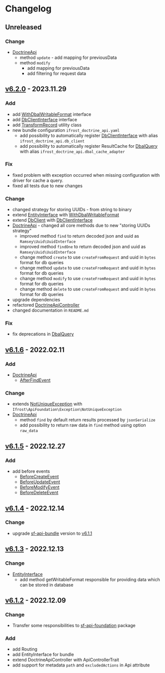 # Changelog
## Unreleased
### Change
- [DoctrineApi](src/Utility/DoctrineApi.php)
  - method `update` - add mapping for previousData
  - method `modify`
    - add mapping for previousData
    - add filtering for request data 

## [v6.2.0] - 2023.11.29
### Add
- add [WithDbalWritableFormat](src/Entity/WithDbalWritableFormat.php) interface
- add [DbClientInterface](src/Utility/DbClientInterface.php) interface
- add [TransformRecord](src/Utility/TransformRecord.php) utility class
- new bundle configuration `ifrost_doctrine_api.yaml`
  - add possibility to automatically register [DbClientInterface](src/Utility/DbClientInterface.php) with alias `ifrost_doctrine_api.db_client`
  - add possibility to automatically register ResultCache for [DbalQuery](src/Query/DbalQuery.php) with alias `ifrost_doctrine_api.dbal_cache_adapter`

### Fix
- fixed problem with exception occurred when missing configuration with driver for cache a query.
- fixed all tests due to new changes

### Change
- changed strategy for storing UUIDs - from string to binary
- extend [EntityInterface](src/Entity/EntityInterface.php) with [WithDbalWritableFormat](src/Entity/WithDbalWritableFormat.php)
- extend [DbClient](src/Utility/DbClient.php) with [DbClientInterface](src/Utility/DbClientInterface.php)
- [DoctrineApi](src/Utility/DoctrineApi.php) - changed all core methods due to new "storing UUIDs strategy"
  - improved method `find` to return decoded json and uuid as `Ramsey\Uuid\UuidInterface`
  - improved method `findOne` to return decoded json and uuid as `Ramsey\Uuid\UuidInterface`
  - change method `create` to use `createFromRequest` and uuid in `bytes` format for db queries
  - change method `update` to use `createFromRequest` and uuid in `bytes` format for db queries
  - change method `modify` to use `createFromRequest` and uuid in `bytes` format for db queries
  - change method `delete` to use `createFromRequest` and uuid in `bytes` format for db queries
- upgrade dependencies
- refactored [DoctrineApiController](src/Controller/DoctrineApiController.php)
- changed documentation in `README.md`

### Fix
- fix deprecations in [DbalQuery](src/Query/DbalQuery.php)

## [v6.1.6] - 2022.02.11
### Add
- [DoctrineApi](src/Utility/DoctrineApi.php)
  - [AfterFindEvent](src/Event/AfterFindEvent.php)
### Change
- extends [NotUniqueException](src/Exception/NotUniqueException.php) with `Ifrost\ApiFoundation\Exception\NotUniqueException`
- [DoctrineApi](src/Utility/DoctrineApi.php)
  - method `find` by default return results processed by `jsonSerialize` 
  - add possibility to return raw data in `find` method using option `raw_data`

## [v6.1.5] - 2022.12.27
### Add
- add before events 
  - [BeforeCreateEvent](src/Event/BeforeCreateEvent.php)
  - [BeforeUpdateEvent](src/Event/BeforeUpdateEvent.php)
  - [BeforeModifyEvent](src/Event/BeforeModifyEvent.php)
  - [BeforeDeleteEvent](src/Event/BeforeDeleteEvent.php)

## [v6.1.4] - 2022.12.14
### Change
- upgrade [sf-api-bundle](https://github.com/grzegorz-jamroz/sf-api-bundle) version to [v6.1.1](https://github.com/grzegorz-jamroz/sf-api-bundle/releases/tag/v6.1.1)

## [v6.1.3] - 2022.12.13
### Change
- [EntityInterface](src/Entity/EntityInterface.php)
  - add method getWritableFormat responsible for providing data which can be stored in database

## [v6.1.2] - 2022.12.09
### Change
- Transfer some responsibilities to [sf-api-foundation](https://github.com/grzegorz-jamroz/sf-api-foundation) package
### Add
- add Routing
- add EntityInterface for bundle
- extend DoctrineApiController with ApiControllerTrait
- add support for metadata `path` and `excludedActions` in Api attribute

[v6.2.0]: https://github.com/grzegorz-jamroz/sf-doctrine-api-bundle/releases/tag/v6.2.0]
[v6.1.6]: https://github.com/grzegorz-jamroz/sf-doctrine-api-bundle/releases/tag/v6.1.6]
[v6.1.5]: https://github.com/grzegorz-jamroz/sf-doctrine-api-bundle/releases/tag/v6.1.5]
[v6.1.4]: https://github.com/grzegorz-jamroz/sf-doctrine-api-bundle/releases/tag/v6.1.4]
[v6.1.3]: https://github.com/grzegorz-jamroz/sf-doctrine-api-bundle/releases/tag/v6.1.3]
[v6.1.2]: https://github.com/grzegorz-jamroz/sf-doctrine-api-bundle/releases/tag/v6.1.2]

